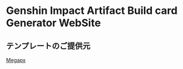 # Genshin Impact Artifact Build card Generator WebSite

## テンプレートのご提供元

[Megapx](https://www.megapx.com/tmpl2.html)